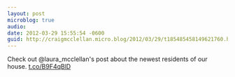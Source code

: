 ```yaml
---
layout: post
microblog: true
audio: 
date: 2012-03-29 15:55:54 -0600
guid: http://craigmcclellan.micro.blog/2012/03/29/t185485458149621760.html
---
```

Check out @laura_mcclellan's post about the newest residents of our house.  [t.co/B9F4qBlD](http://t.co/B9F4qBlD)
